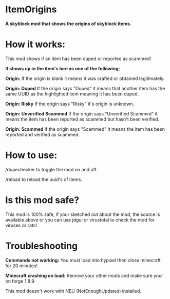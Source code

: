 #  **ItemOrigins**
**A skyblock mod that shows the origins of skyblock items.**


# **How it works:**
This mod shows if an item has been duped or reported as scammed!

**It shows up in the item's lore as one of the following;**

**Origin:**
If the origin is blank it means it was crafted or obtained legitimately.


**Origin: Duped**
If the origin says "Duped" it means that another item has the same UUID as the highlighted item meaning it has been duped.


**Origin: Risky** 
If the origin says "Risky" it's origin is unknown.


**Origin: Unverified Scammed**
If the origin says "Unverified Scammed" it means the item has been reported as scammed but hasn't been verified.


**Origin: Scammed**
If the origin says "Scammed" it means the item has been reported and verified as scammed.


# **How to use:**
/dupechecker to toggle the mod on and off.

/reload to reload the uuid's of items.

# **Is this mod safe?**

This mod is 100% safe, if your sketched out about the mod, the source is available above or you can use jdgui or virustotal to check the mod for viruses or rats!


# **Troubleshooting**

**Commands not working:**
You must load into hypixel then close minecraft for 20 minutes!

**Minecraft crashing on load:**
Remove your other mods and make sure your on forge 1.8.9.


This mod doesn't work with NEU (NotEnoughUpdates) installed.
